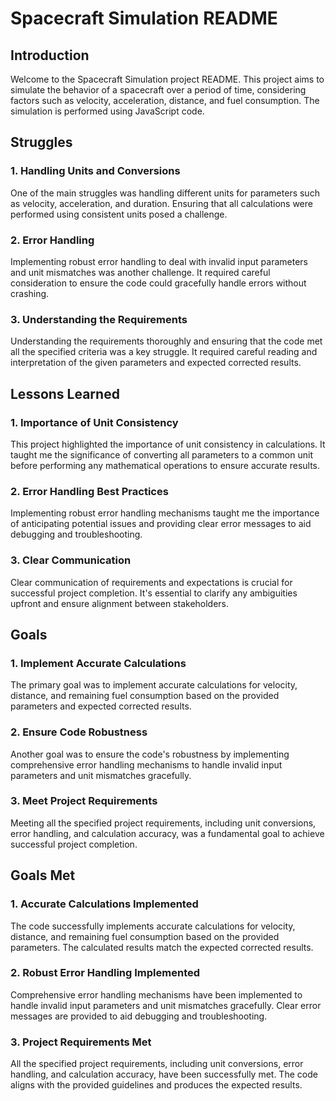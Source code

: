 # Spacecraft Simulation README

## Introduction

Welcome to the Spacecraft Simulation project README. This project aims to simulate the behavior of a spacecraft over a period of time, considering factors such as velocity, acceleration, distance, and fuel consumption. The simulation is performed using JavaScript code.

## Struggles

### 1. Handling Units and Conversions
One of the main struggles was handling different units for parameters such as velocity, acceleration, and duration. Ensuring that all calculations were performed using consistent units posed a challenge.

### 2. Error Handling
Implementing robust error handling to deal with invalid input parameters and unit mismatches was another challenge. It required careful consideration to ensure the code could gracefully handle errors without crashing.

### 3. Understanding the Requirements
Understanding the requirements thoroughly and ensuring that the code met all the specified criteria was a key struggle. It required careful reading and interpretation of the given parameters and expected corrected results.

## Lessons Learned

### 1. Importance of Unit Consistency
This project highlighted the importance of unit consistency in calculations. It taught me the significance of converting all parameters to a common unit before performing any mathematical operations to ensure accurate results.

### 2. Error Handling Best Practices
Implementing robust error handling mechanisms taught me the importance of anticipating potential issues and providing clear error messages to aid debugging and troubleshooting.

### 3. Clear Communication
Clear communication of requirements and expectations is crucial for successful project completion. It's essential to clarify any ambiguities upfront and ensure alignment between stakeholders.

## Goals

### 1. Implement Accurate Calculations
The primary goal was to implement accurate calculations for velocity, distance, and remaining fuel consumption based on the provided parameters and expected corrected results.

### 2. Ensure Code Robustness
Another goal was to ensure the code's robustness by implementing comprehensive error handling mechanisms to handle invalid input parameters and unit mismatches gracefully.

### 3. Meet Project Requirements
Meeting all the specified project requirements, including unit conversions, error handling, and calculation accuracy, was a fundamental goal to achieve successful project completion.

## Goals Met

### 1. Accurate Calculations Implemented
The code successfully implements accurate calculations for velocity, distance, and remaining fuel consumption based on the provided parameters. The calculated results match the expected corrected results.

### 2. Robust Error Handling Implemented
Comprehensive error handling mechanisms have been implemented to handle invalid input parameters and unit mismatches gracefully. Clear error messages are provided to aid debugging and troubleshooting.

### 3. Project Requirements Met
All the specified project requirements, including unit conversions, error handling, and calculation accuracy, have been successfully met. The code aligns with the provided guidelines and produces the expected results.